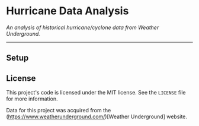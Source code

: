 # Hurricane Data Analysis

*An analysis of historical hurricane/cyclone data from Weather Underground.*

-----

## Setup



## License

This project's code is licensed under the MIT license.  See the `LICENSE` file for more information.

Data for this project was acquired from the (https://www.weatherunderground.com/)[Weather Underground] website.
